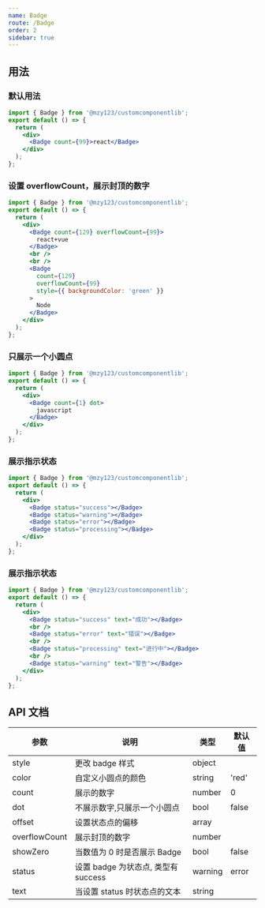 ```yaml
---
name: Badge
route: /Badge
order: 2
sidebar: true
---
```


## 用法

### 默认用法

```jsx
import { Badge } from '@mzy123/customcomponentlib';
export default () => {
  return (
    <div>
      <Badge count={99}>react</Badge>
    </div>
  );
};
```

### 设置 overflowCount，展示封顶的数字

```jsx
import { Badge } from '@mzy123/customcomponentlib';
export default () => {
  return (
    <div>
      <Badge count={129} overflowCount={99}>
        react+vue
      </Badge>
      <br />
      <br />
      <Badge
        count={129}
        overflowCount={99}
        style={{ backgroundColor: 'green' }}
      >
        Node
      </Badge>
    </div>
  );
};
```

### 只展示一个小圆点

```jsx
import { Badge } from '@mzy123/customcomponentlib';
export default () => {
  return (
    <div>
      <Badge count={1} dot>
        javascript
      </Badge>
    </div>
  );
};
```

### 展示指示状态

```jsx
import { Badge } from '@mzy123/customcomponentlib';
export default () => {
  return (
    <div>
      <Badge status="success"></Badge>
      <Badge status="warning"></Badge>
      <Badge status="error"></Badge>
      <Badge status="processing"></Badge>
    </div>
  );
};
```

### 展示指示状态

```jsx
import { Badge } from '@mzy123/customcomponentlib';
export default () => {
  return (
    <div>
      <Badge status="success" text="成功"></Badge>
      <br />
      <Badge status="error" text="错误"></Badge>
      <br />
      <Badge status="processing" text="进行中"></Badge>
      <br />
      <Badge status="warning" text="警告"></Badge>
    </div>
  );
};
```

## API 文档

| 参数          | 说明                                | 类型    | 默认值 |
| --- | --- | --- | --- |
| style         | 更改 badge 样式                     | object  |        |
| color         | 自定义小圆点的颜色                  | string  | 'red'  |
| count         | 展示的数字                          | number  | 0      |
| dot           | 不展示数字,只展示一个小圆点         | bool    | false  |
| offset        | 设置状态点的偏移                    | array   |        |
| overflowCount | 展示封顶的数字                      | number  |        |
| showZero      | 当数值为 0 时是否展示 Badge         | bool    | false  |
| status        | 设置 badge 为状态点, 类型有 success | warning | error  | default | processing | string | 'default' |
| text          | 当设置 status 时状态点的文本        | string  |        |
